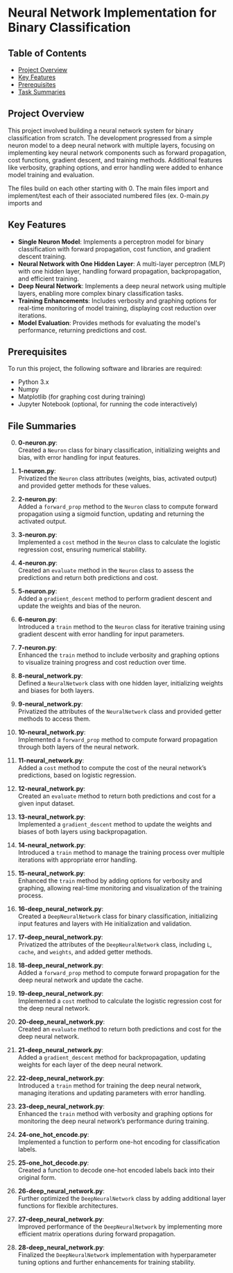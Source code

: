 # Neural Network Implementation for Binary Classification

## Table of Contents
- [Project Overview](#project-overview)
- [Key Features](#key-features)
- [Prerequisites](#prerequisites)
- [Task Summaries](#task-summaries)

## Project Overview

This project involved building a neural network system for binary classification from scratch. The development progressed from a simple neuron model to a deep neural network with multiple layers, focusing on implementing key neural network components such as forward propagation, cost functions, gradient descent, and training methods. Additional features like verbosity, graphing options, and error handling were added to enhance model training and evaluation.

The files build on each other starting with 0. The main files import and implement/test each of their associated numbered files (ex. 0-main.py imports and 

## Key Features

- **Single Neuron Model**: Implements a perceptron model for binary classification with forward propagation, cost function, and gradient descent training.
- **Neural Network with One Hidden Layer**: A multi-layer perceptron (MLP) with one hidden layer, handling forward propagation, backpropagation, and efficient training.
- **Deep Neural Network**: Implements a deep neural network using multiple layers, enabling more complex binary classification tasks.
- **Training Enhancements**: Includes verbosity and graphing options for real-time monitoring of model training, displaying cost reduction over iterations.
- **Model Evaluation**: Provides methods for evaluating the model's performance, returning predictions and cost.

## Prerequisites

To run this project, the following software and libraries are required:

- Python 3.x
- Numpy
- Matplotlib (for graphing cost during training)
- Jupyter Notebook (optional, for running the code interactively)

## File Summaries

0. **0-neuron.py**:  
   Created a `Neuron` class for binary classification, initializing weights and bias, with error handling for input features.

1. **1-neuron.py**:  
   Privatized the `Neuron` class attributes (weights, bias, activated output) and provided getter methods for these values.

2. **2-neuron.py**:  
   Added a `forward_prop` method to the `Neuron` class to compute forward propagation using a sigmoid function, updating and returning the activated output.

3. **3-neuron.py**:  
   Implemented a `cost` method in the `Neuron` class to calculate the logistic regression cost, ensuring numerical stability.

4. **4-neuron.py**:  
   Created an `evaluate` method in the `Neuron` class to assess the predictions and return both predictions and cost.

5. **5-neuron.py**:  
   Added a `gradient_descent` method to perform gradient descent and update the weights and bias of the neuron.

6. **6-neuron.py**:  
   Introduced a `train` method to the `Neuron` class for iterative training using gradient descent with error handling for input parameters.

7. **7-neuron.py**:  
   Enhanced the `train` method to include verbosity and graphing options to visualize training progress and cost reduction over time.

8. **8-neural_network.py**:  
   Defined a `NeuralNetwork` class with one hidden layer, initializing weights and biases for both layers.

9. **9-neural_network.py**:  
   Privatized the attributes of the `NeuralNetwork` class and provided getter methods to access them.

10. **10-neural_network.py**:  
    Implemented a `forward_prop` method to compute forward propagation through both layers of the neural network.

11. **11-neural_network.py**:  
    Added a `cost` method to compute the cost of the neural network’s predictions, based on logistic regression.

12. **12-neural_network.py**:  
    Created an `evaluate` method to return both predictions and cost for a given input dataset.

13. **13-neural_network.py**:  
    Implemented a `gradient_descent` method to update the weights and biases of both layers using backpropagation.

14. **14-neural_network.py**:  
    Introduced a `train` method to manage the training process over multiple iterations with appropriate error handling.

15. **15-neural_network.py**:  
    Enhanced the `train` method by adding options for verbosity and graphing, allowing real-time monitoring and visualization of the training process.

16. **16-deep_neural_network.py**:  
    Created a `DeepNeuralNetwork` class for binary classification, initializing input features and layers with He initialization and validation.

17. **17-deep_neural_network.py**:  
    Privatized the attributes of the `DeepNeuralNetwork` class, including `L`, `cache`, and `weights`, and added getter methods.

18. **18-deep_neural_network.py**:  
    Added a `forward_prop` method to compute forward propagation for the deep neural network and update the cache.

19. **19-deep_neural_network.py**:  
    Implemented a `cost` method to calculate the logistic regression cost for the deep neural network.

20. **20-deep_neural_network.py**:  
    Created an `evaluate` method to return both predictions and cost for the deep neural network.

21. **21-deep_neural_network.py**:  
    Added a `gradient_descent` method for backpropagation, updating weights for each layer of the deep neural network.

22. **22-deep_neural_network.py**:  
    Introduced a `train` method for training the deep neural network, managing iterations and updating parameters with error handling.

23. **23-deep_neural_network.py**:  
    Enhanced the `train` method with verbosity and graphing options for monitoring the deep neural network’s performance during training.

24. **24-one_hot_encode.py**:  
    Implemented a function to perform one-hot encoding for classification labels.

25. **25-one_hot_decode.py**:  
    Created a function to decode one-hot encoded labels back into their original form.

26. **26-deep_neural_network.py**:  
    Further optimized the `DeepNeuralNetwork` class by adding additional layer functions for flexible architectures.

27. **27-deep_neural_network.py**:  
    Improved performance of the `DeepNeuralNetwork` by implementing more efficient matrix operations during forward propagation.

28. **28-deep_neural_network.py**:  
    Finalized the `DeepNeuralNetwork` implementation with hyperparameter tuning options and further enhancements for training stability.
